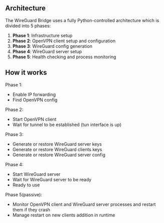 ## Architecture

The WireGuard Bridge uses a fully Python-controlled architecture which is divided into 5 phases:

1. **Phase 1**: Infrastructure setup
2. **Phase 2**: OpenVPN client setup and configuration
3. **Phase 3**: WireGuard config generation
4. **Phase 4**: WireGuard server setup
5. **Phase 5**: Health checking and process monitoring

## How it works

Phase 1:

- Enable IP forwarding
- Find OpenVPN config

Phase 2:

- Start OpenVPN client
- Wait for tunnel to be established (tun interface is up)

Phase 3:

- Generate or restore WireGuard server keys
- Generate or restore WireGuard clients keys
- Generate or restore WireGuard server config

Phase 4:

- Start WireGuard server
- Wait for WireGuard server to be ready
- Ready to use

Phase 5(passive):

- Monitor OpenVPN client and WireGuard server processes and restart them if they crash
- Manage restart on new clients addition in runtime
